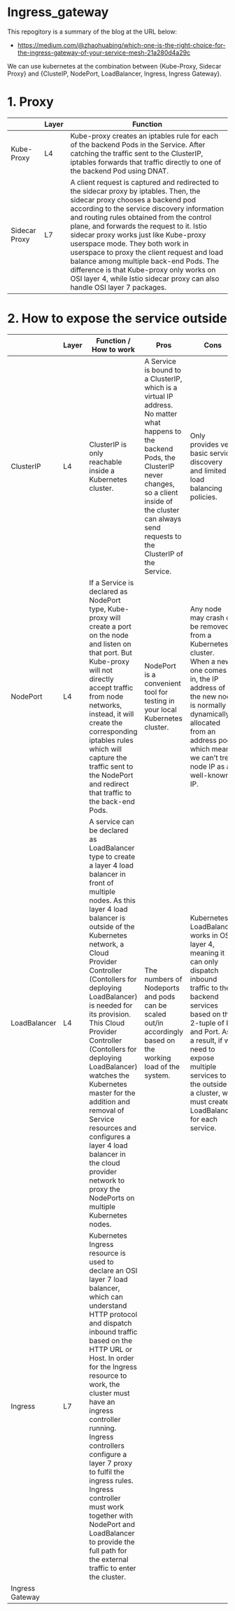 # Ingress_gateway

This repogitory is a summary of the blog at the URL below:
- https://medium.com/@zhaohuabing/which-one-is-the-right-choice-for-the-ingress-gateway-of-your-service-mesh-21a280d4a29c

We can use kubernetes at the combination between {Kube-Proxy, Sidecar Proxy} and {ClusteIP, NodePort, LoadBalancer, Ingress, Ingress Gateway}.

# 1. Proxy
|  | Layer | Function |
| --- | --- | --- |
| Kube-Proxy | L4 | Kube-proxy creates an iptables rule for each of the backend Pods in the Service. After catching the traffic sent to the ClusterIP, iptables forwards that traffic directly to one of the backend Pod using DNAT. |
| Sidecar Proxy | L7 | A client request is captured and redirected to the sidecar proxy by iptables. Then, the sidecar proxy chooses a backend pod according to the service discovery information and routing rules obtained from the control plane, and forwards the request to it. Istio sidecar proxy works just like Kube-proxy userspace mode. They both work in userspace to proxy the client request and load balance among multiple back-end Pods. The difference is that Kube-proxy only works on OSI layer 4, while Istio sidecar proxy can also handle OSI layer 7 packages.|


# 2. How to expose the service outside
|  | Layer | Function / How to work | Pros | Cons |
| --- | --- | --- | --- | --- |
| ClusterIP | L4 | ClusterIP is only reachable inside a Kubernetes cluster. | A Service is bound to a ClusterIP, which is a virtual IP address. No matter what happens to the backend Pods, the ClusterIP never changes, so a client inside of the cluster can always send requests to the ClusterIP of the Service. | Only provides very basic service discovery and limited load balancing policies. |
| NodePort | L4 | If a Service is declared as NodePort type, Kube-proxy will create a port on the node and listen on that port. But Kube-proxy will not directly accept traffic from node networks, instead, it will create the corresponding iptables rules which will capture the traffic sent to the NodePort and redirect that traffic to the back-end Pods. | NodePort is a convenient tool for testing in your local Kubernetes cluster. | Any node may crash or be removed from a Kubernetes cluster. When a new one comes in, the IP address of the new node is normally dynamically allocated from an address pool, which means we can’t treat node IP as a well-known IP. |
| LoadBalancer | L4 | A service can be declared as LoadBalancer type to create a layer 4 load balancer in front of multiple nodes. As this layer 4 load balancer is outside of the Kubernetes network, a Cloud Provider Controller (Contollers for deploying LoadBalancer) is needed for its provision. This Cloud Provider Controller (Contollers for deploying LoadBalancer) watches the Kubernetes master for the addition and removal of Service resources and configures a layer 4 load balancer in the cloud provider network to proxy the NodePorts on multiple Kubernetes nodes. | The numbers of Nodeports and pods can be scaled out/in accordingly based on the working load of the system. | Kubernetes LoadBalancer works in OSI layer 4, meaning it can only dispatch inbound traffic to the backend services based on the 2-tuple of IP and Port. As a result, if we need to expose multiple services to the outside of a cluster, we must create a LoadBalancer for each service. |
| Ingress | L7 | Kubernetes Ingress resource is used to declare an OSI layer 7 load balancer, which can understand HTTP protocol and dispatch inbound traffic based on the HTTP URL or Host. In order for the Ingress resource to work, the cluster must have an ingress controller running. Ingress controllers configure a layer 7 proxy to fulfil the ingress rules. Ingress controller must work together with NodePort and LoadBalancer to provide the full path for the external traffic to enter the cluster. |   |   |
| Ingress Gateway |   |   |   |   |

